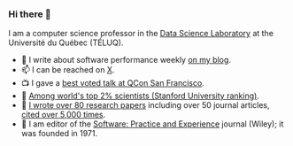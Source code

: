 ### Hi there 👋

I am a computer science professor in the [Data Science Laboratory](https://dot-lab.teluq.ca/en/) at the Université du Québec (TÉLUQ).

- :newspaper: I write about software performance weekly [on my blog](https://lemire.me/blog/).
- 📫 I can be reached on [X](https://twitter.com/lemire).
- :tv: I gave a [best voted talk at QCon San Francisco](https://www.youtube.com/watch?v=wlvKAT7SZIQ).
- :school: [Among world's top 2% scientists (Stanford University ranking)](https://elsevier.digitalcommonsdata.com/datasets/btchxktzyw/6).
- :page_facing_up: [I wrote over 80 research papers](https://lemire.me/en/#publications) including over 50 journal articles, [cited over 5,000 times](https://scholar.google.com/citations?user=q1ja-G8AAAAJ&hl=en&oi=ao).
- 📖 I am editor of the [Software: Practice and Experience](https://onlinelibrary.wiley.com/journal/1097024x) journal (Wiley); it was founded in 1971.
